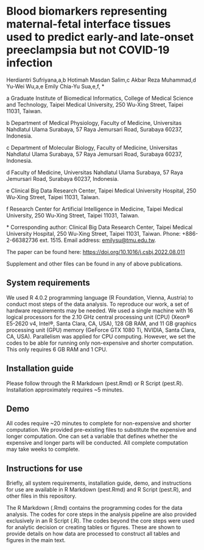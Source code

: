 # Blood biomarkers representing maternal-fetal interface tissues used to predict early-and late-onset preeclampsia but not COVID-19 infection

Herdiantri Sufriyana,a,b Hotimah Masdan Salim,c Akbar Reza Muhammad,d Yu-Wei 
Wu,a,e Emily Chia-Yu Sua,e,f, *

a Graduate Institute of Biomedical Informatics, College of Medical Science and 
Technology, Taipei Medical University, 250 Wu-Xing Street, Taipei 11031, Taiwan.

b Department of Medical Physiology, Faculty of Medicine, Universitas Nahdlatul 
Ulama Surabaya, 57 Raya Jemursari Road, Surabaya 60237, Indonesia.

c Department of Molecular Biology, Faculty of Medicine, Universitas Nahdlatul 
Ulama Surabaya, 57 Raya Jemursari Road, Surabaya 60237, Indonesia.

d Faculty of Medicine, Universitas Nahdlatul Ulama Surabaya, 57 Raya Jemursari 
Road, Surabaya 60237, Indonesia.

e Clinical Big Data Research Center, Taipei Medical University Hospital, 250 
Wu-Xing Street, Taipei 11031, Taiwan.

f Research Center for Artificial Intelligence in Medicine, Taipei Medical 
University, 250 Wu-Xing Street, Taipei 11031, Taiwan.

\* Corresponding author: Clinical Big Data Research Center, Taipei Medical 
University Hospital, 250 Wu-Xing Street, Taipei 11031, Taiwan. Phone: 
+886-2-66382736 ext. 1515. Email address: emilysu@tmu.edu.tw.

The paper can be found here:
https://doi.org/10.1016/j.csbj.2022.08.011

Supplement and other files can be found in any of above publications.


## System requirements

We used R 4.0.2 programming language (R Foundation, Vienna, Austria) to conduct 
most steps of the data analysis. To reproduce our work, a set of hardware 
requirements may be needed. We used a single machine with 16 logical processors 
for the 2.10 GHz central processing unit (CPU) (Xeon® E5-2620 v4, Intel®, Santa 
Clara, CA, USA), 128 GB RAM, and 11 GB graphics processing unit (GPU) memory 
(GeForce GTX 1080 Ti, NVIDIA, Santa Clara, CA, USA). Parallelism was applied 
for CPU computing. However, we set the codes to be able for running only 
non-expensive and shorter computation. This only requires 6 GB RAM and 1 CPU.


## Installation guide

Please follow through the R Markdown (pest.Rmd) or R Script (pest.R). 
Installation approximately requires ~5 minutes.


## Demo

All codes require ~20 minutes to complete for non-expensive and shorter 
computation. We provided pre-existing files to substitute the expensive and 
longer computation. One can set a variable that defines whether the expensive 
and longer parts will be conducted. All complete computation may take weeks to 
complete.


## Instructions for use

Briefly, all system requirements, installation guide, demo, and instructions 
for use are available in R Markdown (pest.Rmd) and R Script (pest.R), and 
other files in this repository.

The R Markdown (.Rmd) contains the programming codes for the data analysis. The 
codes for core steps in the analysis pipeline are also provided exclusively in 
an R Script (.R). The codes beyond the core steps were used for analytic 
decision or creating tables or figures. These are shown to provide details on 
how data are processed to construct all tables and figures in the main text.
